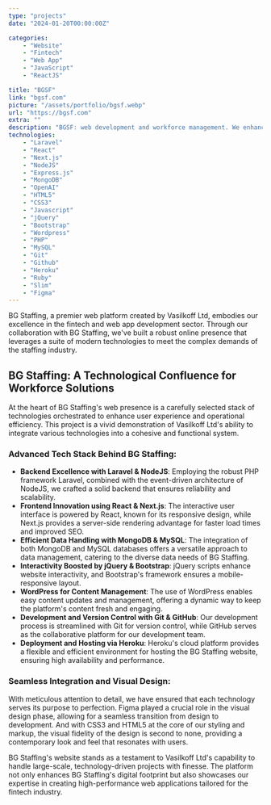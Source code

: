 ```yaml
---
type: "projects"
date: "2024-01-20T00:00:00Z"

categories: 
    - "Website"
    - "Fintech"
    - "Web App"
    - "JavaScript"
    - "ReactJS"

title: "BGSF"
link: "bgsf.com"
picture: "/assets/portfolio/bgsf.webp"
url: "https://bgsf.com"
extra: ""
description: "BGSF: web development and workforce management. We enhance BGSF's online presence with cutting-edge web development. Elevate your brand, engage audiences effectively."
technologies: 
    - "Laravel"
    - "React"
    - "Next.js"
    - "NodeJS"
    - "Express.js"
    - "MongoDB"
    - "OpenAI"
    - "HTML5"
    - "CSS3"
    - "Javascript"
    - "jQuery"
    - "Bootstrap"
    - "Wordpress"
    - "PHP"
    - "MySQL"
    - "Git"
    - "Github"
    - "Heroku"
    - "Ruby"
    - "Slim"
    - "Figma"
---
```

BG Staffing, a premier web platform created by Vasilkoff Ltd, embodies our excellence in the fintech and web app development sector. Through our collaboration with BG Staffing, we've built a robust online presence that leverages a suite of modern technologies to meet the complex demands of the staffing industry.

## BG Staffing: A Technological Confluence for Workforce Solutions
At the heart of BG Staffing's web presence is a carefully selected stack of technologies orchestrated to enhance user experience and operational efficiency. This project is a vivid demonstration of Vasilkoff Ltd's ability to integrate various technologies into a cohesive and functional system.

### Advanced Tech Stack Behind BG Staffing:
- **Backend Excellence with Laravel & NodeJS**: Employing the robust PHP framework Laravel, combined with the event-driven architecture of NodeJS, we crafted a solid backend that ensures reliability and scalability.
- **Frontend Innovation using React & Next.js**: The interactive user interface is powered by React, known for its responsive design, while Next.js provides a server-side rendering advantage for faster load times and improved SEO.
- **Efficient Data Handling with MongoDB & MySQL**: The integration of both MongoDB and MySQL databases offers a versatile approach to data management, catering to the diverse data needs of BG Staffing.
- **Interactivity Boosted by jQuery & Bootstrap**: jQuery scripts enhance website interactivity, and Bootstrap's framework ensures a mobile-responsive layout.
- **WordPress for Content Management**: The use of WordPress enables easy content updates and management, offering a dynamic way to keep the platform's content fresh and engaging.
- **Development and Version Control with Git & GitHub**: Our development process is streamlined with Git for version control, while GitHub serves as the collaborative platform for our development team.
- **Deployment and Hosting via Heroku**: Heroku's cloud platform provides a flexible and efficient environment for hosting the BG Staffing website, ensuring high availability and performance.

### Seamless Integration and Visual Design:
With meticulous attention to detail, we have ensured that each technology serves its purpose to perfection. Figma played a crucial role in the visual design phase, allowing for a seamless transition from design to development. And with CSS3 and HTML5 at the core of our styling and markup, the visual fidelity of the design is second to none, providing a contemporary look and feel that resonates with users.

BG Staffing's website stands as a testament to Vasilkoff Ltd's capability to handle large-scale, technology-driven projects with finesse. The platform not only enhances BG Staffing's digital footprint but also showcases our expertise in creating high-performance web applications tailored for the fintech industry.

